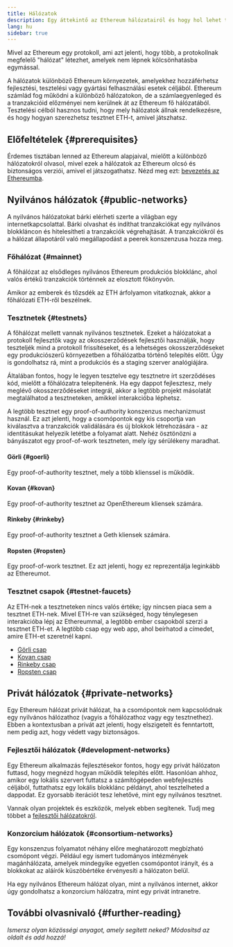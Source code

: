 ```yaml
---
title: Hálózatok
description: Egy áttekintő az Ethereum hálózatairól és hogy hol lehet tesztnet ethert (ETH) szerezni, hogy teszteld az alkalmazásaidat.
lang: hu
sidebar: true
---
```


Mivel az Ethereum egy protokoll, ami azt jelenti, hogy több, a protokollnak megfelelő "hálózat" létezhet, amelyek nem lépnek kölcsönhatásba egymással.

A hálózatok különböző Ethereum környezetek, amelyekhez hozzáférhetsz fejlesztési, tesztelési vagy gyártási felhasználási esetek céljából. Ethereum számlád fog működni a különböző hálózatokon, de a számlaegyenleged és a tranzakcióid előzményei nem kerülnek át az Ethereum fő hálózatából. Tesztelési célból hasznos tudni, hogy mely hálózatok állnak rendelkezésre, és hogy hogyan szerezhetsz tesztnet ETH-t, amivel játszhatsz.

## Előfeltételek {#prerequisites}

Érdemes tisztában lenned az Ethereum alapjaival, mielőtt a különböző hálózatokról olvasol, mivel ezek a hálózatok az Ethereum olcsó és biztonságos verziói, amivel el játszogathatsz. Nézd meg ezt: [bevezetés az Ethereumba](/en/developers/docs/intro-to-ethereum/).

## Nyilvános hálózatok {#public-networks}

A nyilvános hálózatokat bárki elérheti szerte a világban egy internetkapcsolattal. Bárki olvashat és indíthat tranzakciókat egy nyilvános blokkláncon és hitelesítheti a tranzakciók végrehajtását. A tranzakciókról és a hálózat állapotáról való megállapodást a peerek konszenzusa hozza meg.

### Főhálózat {#mainnet}

A főhálózat az elsődleges nyilvános Ethereum produkciós blokklánc, ahol valós értékű tranzakciók történnek az elosztott főkönyvön.

Amikor az emberek és tőzsdék az ETH árfolyamon vitatkoznak, akkor a főhálózati ETH-ről beszélnek.

### Tesztnetek {#testnets}

A főhálózat mellett vannak nyilvános tesztnetek. Ezeket a hálózatokat a protokoll fejlesztők vagy az okosszerződések fejlesztői használják, hogy teszteljék mind a protokoll frissítéseket, és a lehetséges okosszerződéseket egy produkciószerű környezetben a főhálózatba történő telepítés előtt. Úgy is gondolhatsz rá, mint a produkciós és a staging szerver analógiájára.

Általában fontos, hogy le legyen tesztelve egy tesztnetre írt szerződéses kód, mielőtt a főhálózatra telepítenénk. Ha egy dappot fejlesztesz, mely meglévő okosszerződéseket integrál, akkor a legtöbb projekt másolatát megtalálhatod a tesztneteken, amikkel interakcióba léphetsz.

A legtöbb tesztnet egy proof-of-authority konszenzus mechanizmust használ. Ez azt jelenti, hogy a csomópontok egy kis csoportja van kiválasztva a tranzakciók validálására és új blokkok létrehozására - az identitásukat helyezik letétbe a folyamat alatt. Nehéz ösztönözni a bányászatot egy proof-of-work tesztneten, mely így sérülékeny maradhat.

#### Görli {#goerli}

Egy proof-of-authority tesztnet, mely a több klienssel is működik.

#### Kovan {#kovan}

Egy proof-of-authority tesztnet az OpenEthereum kliensek számára.

#### Rinkeby {#rinkeby}

Egy proof-of-authority tesztnet a Geth kliensek számára.

#### Ropsten {#ropsten}

Egy proof-of-work tesztnet. Ez azt jelenti, hogy ez reprezentálja leginkább az Ethereumot.

### Tesztnet csapok {#testnet-faucets}

Az ETH-nek a tesztneteken nincs valós értéke; így nincsen piaca sem a tesztnet ETH-nek. Mivel ETH-re van szükséged, hogy ténylegesen interakcióba lépj az Ethereummal, a legtöbb ember csapokból szerzi a tesztnet ETH-et. A legtöbb csap egy web app, ahol beírhatod a címedet, amire ETH-et szeretnél kapni.

- [Görli csap](https://faucet.goerli.mudit.blog/)
- [Kovan csap](https://faucet.kovan.network/)
- [Rinkeby csap](https://faucet.rinkeby.io/)
- [Ropsten csap](https://faucet.ropsten.be/)

## Privát hálózatok {#private-networks}

Egy Ethereum hálózat privát hálózat, ha a csomópontok nem kapcsolódnak egy nyilvános hálózathoz (vagyis a főhálózathoz vagy egy tesztnethez). Ebben a kontextusban a privát azt jelenti, hogy elszigetelt és fenntartott, nem pedig azt, hogy védett vagy biztonságos.

### Fejlesztői hálózatok {#development-networks}

Egy Ethereum alkalmazás fejlesztésekor fontos, hogy egy privát hálózaton futtasd, hogy megnézd hogyan működik telepítés előtt. Hasonlóan ahhoz, amikor egy lokális szervert futtatsz a számítógépeden webfejlesztés céljából, futtathatsz egy lokális blokklánc példányt, ahol tesztelheted a dappodat. Ez gyorsabb iterációt tesz lehetővé, mint egy nyilvános tesztnet.

Vannak olyan projektek és eszközök, melyek ebben segítenek. Tudj meg többet a [fejlesztői hálózatokról](/developers/docs/development-networks/).

### Konzorcium hálózatok {#consortium-networks}

Egy konszenzus folyamatot néhány előre meghatározott megbízható csomópont végzi. Például egy ismert tudományos intézmények magánhálózata, amelyek mindegyike egyetlen csomópontot irányít, és a blokkokat az aláírók küszöbértéke érvényesíti a hálózaton belül.

Ha egy nyilvános Ethereum hálózat olyan, mint a nyilvános internet, akkor úgy gondolhatsz a konzorcium hálózatra, mint egy privát intranetre.

<!-- TODO

## Interacting with testnets

### Your own local network {#your-own-local-network}

`geth -—networkid="12345" console`

### Testnets {#testnets-1}

Wallets like MetaMask or MyEtherWallet will allow you to switch networks so you can test your apps using your test ETH.

-->

## További olvasnivaló {#further-reading}

_Ismersz olyan közösségi anyagot, amely segített neked? Módosítsd az oldalt és add hozzá!_
